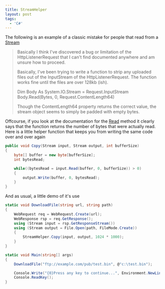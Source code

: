 ```yaml
---
title: StreamHelper
layout: post
tags:
  - 'C#'
---
```

The following is an example of a classic mistake for people that read from a [Stream](http://msdn2.microsoft.com/en-us/library/system.io.stream.aspx)

> <div>
>   Basically I think I've discovered a bug or limitation of the HttpListenerRequest that I can't find documented anywhere and am unsure how to proceed.</p> 
>   
>   <p>
>     Basically, I've been trying to write a function to strip any uploaded files out of the InputStream of the HttpListenerRequest. The function works fine until the files are over 128kb (ish).
>   </p>
>   
>   <p>
>     Dim Body As System.IO.Stream = Request.InputStream<br /> Body.Read(Bytes, 0, Request.ContentLength64)
>   </p>
>   
>   <p>
>     Though the ContentLength64 property returns the correct value, the stream object seems to simply be padded with empty bytes.
>   </p>
> </div>

Offcourse, if you look at the documentation for the [Read](http://msdn2.microsoft.com/en-us/library/system.io.stream.read.aspx) method it clearly says that the function returns the number of bytes that were actually read. Here is a little helper function that keeps you from writing the same code over and over again

```csharp
public void Copy(Stream input, Stream output, int bufferSize)
{
	byte[] buffer = new byte[bufferSize];
	int bytesRead;

	while((bytesRead = input.Read(buffer, 0, bufferSize)) > 0)
	{
		output.Write(buffer, 0, bytesRead);
	}
}
```

And as usual, a little demo of it's use

```csharp
static void DownloadFile(string url, string path)
{
	WebRequest req = WebRequest.Create(url);
	WebResponse rsp = req.GetResponse();
	using (Stream input = rsp.GetResponseStream())
	using (Stream output = File.Open(path, FileMode.Create))
	{
		StreamHelper.Copy(input, output, 1024 * 1000);
	}
}

static void Main(string[] args)
{
	DownloadFile("ftp://example.com/pub/test.bin", @"c:\test.bin");

	Console.Write("{0}Press any key to continue...", Environment.NewLine);
	Console.ReadKey();
}
```
